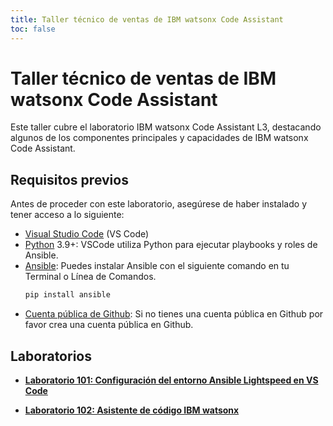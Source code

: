 ```yaml
---
title: Taller técnico de ventas de IBM watsonx Code Assistant
toc: false
---
```


# Taller técnico de ventas de IBM watsonx Code Assistant

Este taller cubre el laboratorio IBM watsonx Code Assistant L3, destacando algunos de los componentes principales y capacidades de IBM watsonx Code Assistant. 

## Requisitos previos

Antes de proceder con este laboratorio, asegúrese de haber instalado y tener acceso a lo siguiente:

- [Visual Studio Code](https://code.visualstudio.com/download) (VS Code)
- [Python](https://www.python.org/downloads/) 3.9+: VSCode utiliza Python para ejecutar playbooks y roles de Ansible.
- [Ansible](https://docs.ansible.com/ansible/latest/installation_guide/intro_installation.html#installing-and-upgrading-ansible-with-pip): Puedes instalar Ansible con el siguiente comando en tu Terminal o Línea de Comandos.
    ```bash
    pip install ansible
    ```
- [Cuenta pública de Github](https://github.com/signup): Si no tienes una cuenta pública en Github por favor crea una cuenta pública en Github.

## Laboratorios

- **[Laboratorio 101: Configuración del entorno Ansible Lightspeed en VS Code](/watsonx/codeassistant/101)**

- **[Laboratorio 102: Asistente de código IBM watsonx](/watsonx/codeassistant/102)**
